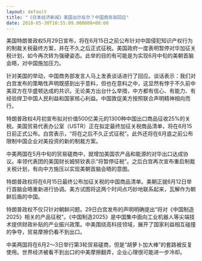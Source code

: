 ```yaml
---
layout: default
title: "《日本经济新闻》美国出尔反尔？中国商务部回应"
date: 2018-05-30T10:55:09.000000+08:00
---
```


美国特朗普政权5月29日宣布，将在6月15日之前公布针对中国侵犯知识产权行为的制裁关税最终方案，并在不久之后正式征税。美国政府一度表明暂停对华加征关税计划，如今再次转为强硬姿态。此举的目的有可能是为实现6月中旬的美朝首脑会晤，对中国施加压力。

针对美国的举动，中国商务部发言人马上发表谈话进行了回应。谈话表示：我们对白宫发布的策略性声明既感到出乎意料，但也在意料之中，这显然有悖于不久前中美双方在华盛顿达成的共识。无论美方出台什么举措，中方都有信心、有能力、有经验捍卫中国人民利益和国家核心利益。中国敦促美方按照联合声明精神相向而行。

特朗普政权4月初宣布拟对价值500亿美元的1300种中国出口商品征收25%的关税。美国贸易代表办公室（USTR）正在拟定最终加征关税商品清单，将在6月15日前正式公布。白宫表示，“将在之后不久正式征税”。此外还将在6月底之前公布限制中国企业对美投资的新的制裁方案。

中美两国在5月中旬的贸易磋商中，就增加美国农产品和能源的对华出口达成协议。率领代表团的美国财长姆努钦表示“将暂停征税”。之后白宫再次宣布重启制裁关税计划，有向中方施压以实现美朝首脑会晤的意图。

特朗普政权将在6月15日最终公布加征关税的中国商品清单。美朝正就6月12日举行首脑会晤重新进行协调。美方试图将这两个时间点巧妙地联系起来，瓦解作为朝鲜后盾的中国。

特朗普政权不仅只针对朝鲜问题。29日白宫发布的声明明确提出“将对《中国制造2025》相关的产品征税”。《中国制造2025》是中国集中面向工业机器人等尖端技术提供财政补贴的产业振兴政策。中美围绕高科技领域，展开了国家利益相互碰撞的争夺，贸易摩擦仍看不到出口。

中美两国将在6月2～3日举行第3轮贸易磋商，但是“胡萝卜加大棒”的套路被反复使用。世界经济被看不到出口的中美摩擦翻弄，企业心理很可能进一步冷却。

